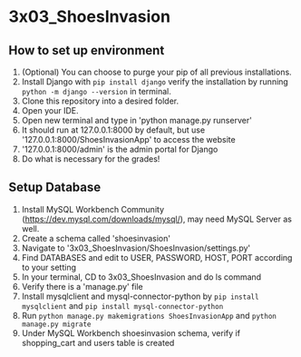 # 3x03_ShoesInvasion

## How to set up environment
1. (Optional) You can choose to purge your pip of all previous installations.
2. Install Django with `pip install django` verify the installation by running `python -m django --version` in terminal.
3. Clone this repository into a desired folder.
4. Open your IDE.
5. Open new terminal and type in 'python manage.py runserver'
6. It should run at 127.0.0.1:8000 by default, but use '127.0.0.1:8000/ShoesInvasionApp' to access the website
7. '127.0.0.1:8000/admin' is the admin portal for Django
8. Do what is necessary for the grades!


## Setup Database
1. Install MySQL Workbench Community (https://dev.mysql.com/downloads/mysql/), may need MySQL Server as well.
2. Create a schema called 'shoesinvasion'
3. Navigate to '3x03_ShoesInvasion/ShoesInvasion/settings.py'
4. Find DATABASES and edit to USER, PASSWORD, HOST, PORT according to your setting
5. In your terminal, CD to 3x03_ShoesInvasion and do ls command
6. Verify there is a 'manage.py' file
7. Install mysqlclient and mysql-connector-python by `pip install mysqlclient` and `pip install mysql-connector-python`
8. Run `python manage.py makemigrations ShoesInvasionApp` and `python manage.py migrate`
9. Under MySQL Workbench shoesinvasion schema, verify if shopping_cart and users table is created
